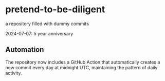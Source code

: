 # pretend-to-be-diligent
a repository filled with dummy commits

2024-07-07: 5 year anniversary

## Automation
The repository now includes a GitHub Action that automatically creates a new commit every day at midnight UTC, maintaining the pattern of daily activity.